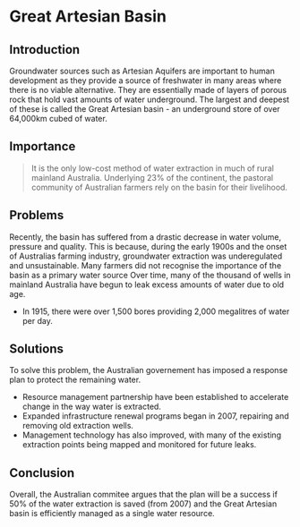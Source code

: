 # Great Artesian Basin
## Introduction
Groundwater sources such as Artesian Aquifers are important to human development as they provide a source of freshwater in many areas where there is no viable alternative. They are essentially made of layers of porous rock that hold vast amounts of water underground. The largest and deepest of these is called the Great Artesian basin - an underground store of over 64,000km cubed of water.

## Importance
> It is the only low-cost method of water extraction in much of rural mainland Australia. Underlying 23% of the continent, the pastoral community of Australian farmers rely on the basin for their livelihood.

## Problems
Recently, the basin has suffered from a drastic decrease in water volume, pressure and quality.
This is because, during the early 1900s and the onset of Australias farming industry, groundwater extraction was underegulated and unsustainable.
Many farmers did not recognise the importance of the basin as a primary water source
Over time, many of the thousand of wells in mainland Australia have begun to leak excess amounts of water due to old age.
- In 1915, there were over 1,500 bores providing 2,000 megalitres of water per day.

## Solutions
To solve this problem, the Australian governement has imposed a response plan to protect the remaining water.
- Resource management partnership have been established to accelerate change in the way water is extracted.
- Expanded infrastructure renewal programs began in 2007, repairing and removing old extraction wells.
- Management technology has also improved, with many of the existing extraction points being mapped and monitored for future leaks.

## Conclusion
Overall, the Australian commitee argues that the plan will be a success if 50% of the water extraction is saved (from 2007) and the Great Artesian basin is efficiently managed as a single water resource.

